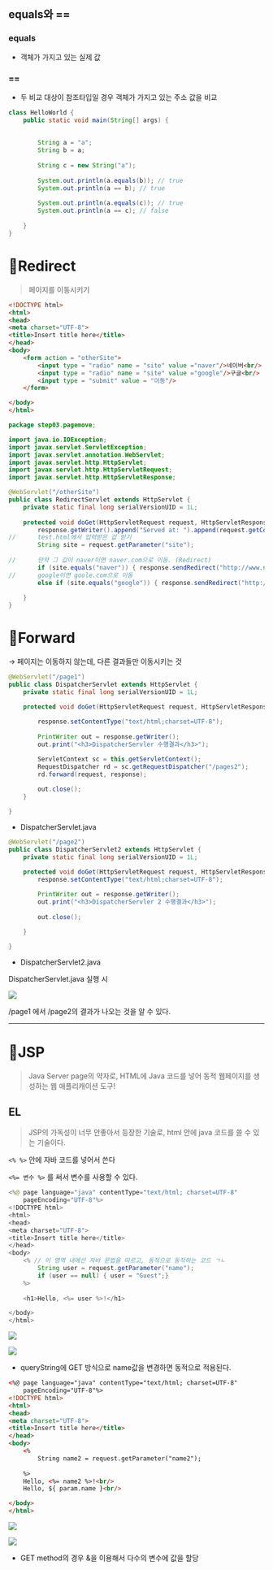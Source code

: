 ## equals와 ==

### equals

- 객체가 가지고 있는 실제 값

### ==

- 두 비교 대상이 참조타입일 경우 객체가 가지고 있는 주소 값을 비교

```java
class HelloWorld {
    public static void main(String[] args) {
        
        
        String a = "a";
        String b = a;
     
        String c = new String("a");
        
        System.out.println(a.equals(b)); // true
        System.out.println(a == b); // true
        
        System.out.println(a.equals(c)); // true
        System.out.println(a == c); // false
         
    }
}
```

# 📌Redirect

> 페이지를 이동시키기
> 

```html
<!DOCTYPE html>
<html>
<head>
<meta charset="UTF-8">
<title>Insert title here</title>
</head>
<body>
	<form action = "otherSite">
		<input type = "radio" name = "site" value ="naver"/>네이버<br/>
		<input type = "radio" name = "site" value ="google"/>구글<br/>
		<input type = "submit" value = "이동"/>
	</form>

</body>
</html>
```

```java
package step03.pagemove;

import java.io.IOException;
import javax.servlet.ServletException;
import javax.servlet.annotation.WebServlet;
import javax.servlet.http.HttpServlet;
import javax.servlet.http.HttpServletRequest;
import javax.servlet.http.HttpServletResponse;

@WebServlet("/otherSite")
public class RedirectServlet extends HttpServlet {
	private static final long serialVersionUID = 1L;
       
	protected void doGet(HttpServletRequest request, HttpServletResponse response) throws ServletException, IOException {
		response.getWriter().append("Served at: ").append(request.getContextPath());
//		test.html에서 입력받은 값 받기
		String site = request.getParameter("site");
		
//		만약 그 값이 naver이면 naver.com으로 이동. (Redirect)
		if (site.equals("naver")) { response.sendRedirect("http://www.naver.com"); }
//		google이면 goole.com으로 이동
		else if (site.equals("google")) { response.sendRedirect("http://www.google.com"); }
		
	}
}
```

# 📌Forward

→ 페이지는 이동하지 않는데, 다른 결과들만 이동시키는 것

```java
@WebServlet("/page1")
public class DispatcherServlet extends HttpServlet {
	private static final long serialVersionUID = 1L;

	protected void doGet(HttpServletRequest request, HttpServletResponse response) throws ServletException, IOException {
		
		response.setContentType("text/html;charset=UTF-8");
		
		PrintWriter out = response.getWriter();
		out.print("<h3>DispatcherServler 수행결과</h3>");

		ServletContext sc = this.getServletContext();
		RequestDispatcher rd = sc.getRequestDispatcher("/pages2");
		rd.forward(request, response);
		 
		out.close();
	}

}
```

- DispatcherServlet.java

```java
@WebServlet("/page2")
public class DispatcherServlet2 extends HttpServlet {
	private static final long serialVersionUID = 1L;

	protected void doGet(HttpServletRequest request, HttpServletResponse response) throws ServletException, IOException {
		response.setContentType("text/html;charset=UTF-8");
		
		PrintWriter out = response.getWriter();
		out.print("<h3>DispatcherServler 2 수행결과</h3>");
		
		out.close();

	}

}
```

- DispatcherServlet2.java

DispatcherServlet.java 실행 시 

![](https://velog.velcdn.com/images/pdg0526/post/58191463-1271-4343-930c-67b583d34a54/image.png)


/page1 에서 /page2의 결과가 나오는 것을 알 수 있다. 

---

# 📌JSP

> Java  Server page의 약자로, HTML에 Java 코드를 넣어 동적 웹페이지를 생성하는 웹 애플리캐이션 도구!
> 

## EL

> JSP의 가독성이 너무 안좋아서 등장한 기술로, html 안에 java 코드를 쓸 수 있는 기술이다.
> 

`<% %>` 안에 자바 코드를 넣어서 쓴다

`<%= 변수 %>` 를 써서 변수를 사용할 수 있다. 

```java
<%@ page language="java" contentType="text/html; charset=UTF-8"
    pageEncoding="UTF-8"%>
<!DOCTYPE html>
<html>
<head>
<meta charset="UTF-8">
<title>Insert title here</title>
</head>
<body>
	<% // 이 영역 내에선 자바 문법을 따르고, 동적으로 동작하는 코드 ㄱㄴ
		String user = request.getParameter("name");
		if (user == null) { user = "Guest";}
	%>
	
	<h1>Hello, <%= user %>!</h1>

</body>
</html>
```
![](https://velog.velcdn.com/images/pdg0526/post/5eb8013d-ecae-44cc-acaa-85818e75d798/image.png)

![](https://velog.velcdn.com/images/pdg0526/post/bc23ef17-2bcd-4aee-94ee-bd24543a076f/image.png)

- queryString에 GET 방식으로 name값을 변경하면 동적으로 적용된다.

```html
<%@ page language="java" contentType="text/html; charset=UTF-8"
    pageEncoding="UTF-8"%>
<!DOCTYPE html>
<html>
<head>
<meta charset="UTF-8">
<title>Insert title here</title>
</head>
<body>
	<%
		String name2 = request.getParameter("name2");
	
	%>
	Hello, <%= name2 %>!<br/>
	Hello, ${ param.name }<br/>

</body>
</html>
```

![](https://velog.velcdn.com/images/pdg0526/post/98d68962-c9a7-4a14-ae1d-105cb5de798c/image.png)


![](https://velog.velcdn.com/images/pdg0526/post/ea71f587-7526-4a0f-8217-a64c48083b04/image.png)

- GET method의 경우 &을 이용해서 다수의 변수에 값을 할당

